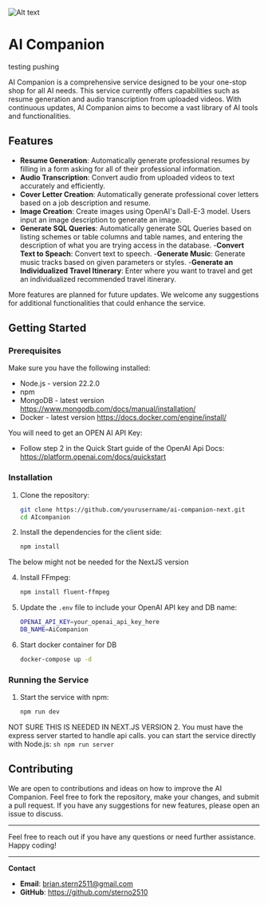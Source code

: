 ![Alt text](./src/assets/logoComplete.png)

# AI Companion

testing pushing

AI Companion is a comprehensive service designed to be your one-stop shop for all AI needs. This service currently offers capabilities such as resume generation and audio transcription from uploaded videos. With continuous updates, AI Companion aims to become a vast library of AI tools and functionalities.

## Features

- **Resume Generation**: Automatically generate professional resumes by filling in a form asking for all of their professional information.
- **Audio Transcription**: Convert audio from uploaded videos to text accurately and efficiently.
- **Cover Letter Creation**: Automatically generate professional cover letters based on a job description and resume.
- **Image Creation**: Create images using OpenAI's Dall-E-3 model. Users input an image description to generate an image.
- **Generate SQL Queries**: Automatically generate SQL Queries based on listing schemes or table columns and table names, and entering the description of what you are trying access in the database. -**Convert Text to Speach**: Convert text to speech. -**Generate Music**: Generate music tracks based on given parameters or styles. -**Generate an Individualized Travel Itinerary**: Enter where you want to travel and get an individualized recommended travel itinerary.

More features are planned for future updates. We welcome any suggestions for additional functionalities that could enhance the service.

## Getting Started

### Prerequisites

Make sure you have the following installed:

- Node.js - version 22.2.0
- npm
- MongoDB - latest version https://www.mongodb.com/docs/manual/installation/
- Docker - latest version https://docs.docker.com/engine/install/

You will need to get an OPEN AI API Key:

- Follow step 2 in the Quick Start guide of the OpenAI Api Docs: https://platform.openai.com/docs/quickstart

### Installation

1. Clone the repository:

   ```sh
   git clone https://github.com/yourusername/ai-companion-next.git
   cd AIcompanion
   ```

2. Install the dependencies for the client side:
   ```sh
   npm install
   ```

The below might not be needed for the NextJS version

<!-- 3. Install the dependencies for the server side:
    ```sh
    cd server
    npm install
    ``` -->

4. Install FFmpeg:

   ```sh
   npm install fluent-ffmpeg
   ```

5. Update the `.env` file to include your OpenAI API key and DB name:

   ```sh
   OPENAI_API_KEY=your_openai_api_key_here
   DB_NAME=AiCompanion
   ```

6. Start docker container for DB
   ```sh
   docker-compose up -d
   ```

### Running the Service

1. Start the service with npm:
   ```sh
   npm run dev
   ```

NOT SURE THIS IS NEEDED IN NEXT.JS VERSION 2. You must have the express server started to handle api calls. you can start the service directly with Node.js:
`sh
    npm run server
    `

## Contributing

We are open to contributions and ideas on how to improve the AI Companion. Feel free to fork the repository, make your changes, and submit a pull request. If you have any suggestions for new features, please open an issue to discuss.

---

Feel free to reach out if you have any questions or need further assistance. Happy coding!

---

**Contact**

- **Email**: brian.stern2511@gmail.com
- **GitHub**: https://github.com/sterno2510
